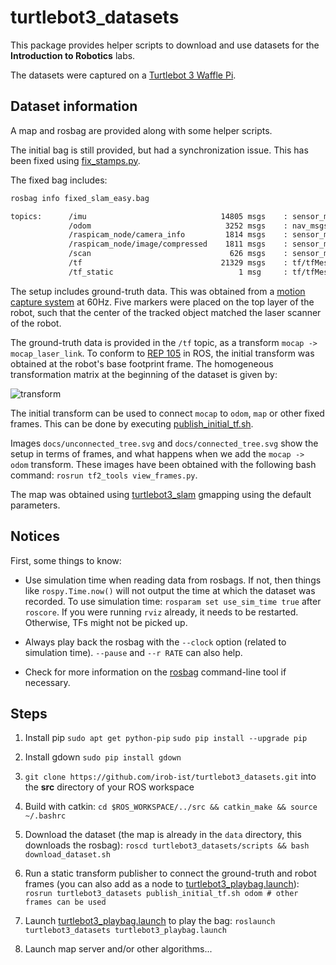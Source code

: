 # turtlebot3_datasets

This package provides helper scripts to download and use datasets for the **Introduction to Robotics** labs.

The datasets were captured on a [Turtlebot 3 Waffle Pi](http://www.robotis.us/turtlebot-3-waffle-pi/).

## Dataset information

A map and rosbag are provided along with some helper scripts.

The initial bag is still provided, but had a synchronization issue. This has been fixed using [fix_stamps.py](scripts/fix_stamps.py).

The fixed bag includes:

```bash
rosbag info fixed_slam_easy.bag

topics:      /imu                              14805 msgs    : sensor_msgs/Imu            
             /odom                              3252 msgs    : nav_msgs/Odometry          
             /raspicam_node/camera_info         1814 msgs    : sensor_msgs/CameraInfo     
             /raspicam_node/image/compressed    1811 msgs    : sensor_msgs/CompressedImage
             /scan                               626 msgs    : sensor_msgs/LaserScan      
             /tf                               21329 msgs    : tf/tfMessage               
             /tf_static                            1 msg     : tf/tfMessage
```

The setup includes ground-truth data. This was obtained from a [motion capture system](http://welcome.isr.tecnico.ulisboa.pt/isrobonet/) at 60Hz. Five markers were placed on the top layer of the robot, such that the center of the tracked object matched the laser scanner of the robot.

The ground-truth data is provided in the `/tf` topic, as a transform `mocap -> mocap_laser_link`. To conform to [REP 105](http://www.ros.org/reps/rep-0105.html) in ROS, the initial transform was obtained at the robot's base footprint frame. The homogeneous transformation matrix at the beginning of the dataset is given by:

![transform](docs/gt_transform.svg)

The initial transform can be used to connect `mocap` to `odom`, `map` or other fixed frames. This can be done by executing [publish_initial_tf.sh](scripts/publish_initial_tf.sh).

Images `docs/unconnected_tree.svg` and `docs/connected_tree.svg` show the setup in terms of frames, and what happens when we add the `mocap -> odom` transform. These images have been obtained with the following bash command: `rosrun tf2_tools view_frames.py`.

The map was obtained using [turtlebot3\_slam](http://wiki.ros.org/turtlebot3_slam) gmapping using the default parameters.

## Notices

First, some things to know:

- Use simulation time when reading data from rosbags. If not, then things like `rospy.Time.now()` will not output the time at which the dataset was recorded. To use simulation time:
    `rosparam set use_sim_time true` after `roscore`. If you were running `rviz` already, it needs to be restarted. Otherwise, TFs might not be picked up.

- Always play back the rosbag with the `--clock` option (related to simulation time). `--pause` and `--r RATE` can also help.

- Check for more information on the [rosbag](http://wiki.ros.org/rosbag/Commandline) command-line tool if necessary.


## Steps

1. Install pip
    `sudo apt get python-pip`
    `sudo pip install --upgrade pip`

2. Install gdown
    `sudo pip install gdown`

3. `git clone https://github.com/irob-ist/turtlebot3_datasets.git` into the **src** directory of your ROS workspace

4. Build with catkin:
    `cd $ROS_WORKSPACE/../src && catkin_make && source ~/.bashrc`

5. Download the dataset (the map is already in the `data` directory, this downloads the rosbag):
    `roscd turtlebot3_datasets/scripts && bash download_dataset.sh`

6. Run a static transform publisher to connect the ground-truth and robot frames (you can also add as a node to [turtlebot3_playbag.launch](launch/turtlebot3_playbag.launch)):
    `rosrun turtlebot3_datasets publish_initial_tf.sh odom # other frames can be used`

7. Launch [turtlebot3_playbag.launch](launch/turtlebot3_playbag.launch) to play the bag:
    `roslaunch turtlebot3_datasets turtlebot3_playbag.launch`

8. Launch map server and/or other algorithms...
